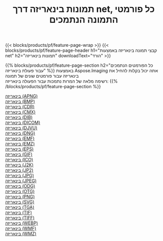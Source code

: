 ﻿---
title: תמונות בינאריזה דרך net, כל פורמטי התמונה הנתמכים 
weight: 3920
url: /he/net/binarize 
lang: he
langdirlevel: 2
locales: zh-hans,ja,it,ru,de,es,fr,nl,id,lt,pl,pt,vi,tr,ko,zh-hant,ar,hi,th,sv,cs,uk,he
description: באמצעות Aspose.Imaging תוכל בקלות בינאריזה תמונות באמצעות net
---

{{< blocks/products/pf/feature-page-wrap >}}
{{< blocks/products/pf/feature-page-header h1="קבצי תמונה בינאריזה באמצעות net" h2="תמונות בינאריזה" downloadText="הורד" >}}


{{% blocks/products/pf/feature-page-section  h2="כל הפורמטים הנתמכים עבור פעולת בינאריזה" %}}
באמצעות Aspose.Imaging אתה יכול בקלות להחיל את בינאריזה עבור פורמטים שונים של תמונה
<br/>
רשימה מלאה של המרות נתמכות עבור הפעולה בינאריזה:
{{% /blocks/products/pf/feature-page-section %}}
<div class="container-fluid productfamilypage bg-gray">
    <div class="convertypes bg-gray agp-content section">
        <div class="container">
		<div class="row other-converters">
		    <div class='col-md-2 other-converter remove-lp remove-rp'><a href="/imaging/he/net/binarize/apng" >בינאריזה (APNG)</a></div><div class='col-md-2 other-converter remove-lp remove-rp'><a href="/imaging/he/net/binarize/bmp" >בינאריזה (BMP)</a></div><div class='col-md-2 other-converter remove-lp remove-rp'><a href="/imaging/he/net/binarize/cdr" >בינאריזה (CDR)</a></div><div class='col-md-2 other-converter remove-lp remove-rp'><a href="/imaging/he/net/binarize/cmx" >בינאריזה (CMX)</a></div><div class='col-md-2 other-converter remove-lp remove-rp'><a href="/imaging/he/net/binarize/dib" >בינאריזה (DIB)</a></div><div class='col-md-2 other-converter remove-lp remove-rp'><a href="/imaging/he/net/binarize/dicom" >בינאריזה (DICOM)</a></div><div class='col-md-2 other-converter remove-lp remove-rp'><a href="/imaging/he/net/binarize/djvu" >בינאריזה (DJVU)</a></div><div class='col-md-2 other-converter remove-lp remove-rp'><a href="/imaging/he/net/binarize/dng" >בינאריזה (DNG)</a></div><div class='col-md-2 other-converter remove-lp remove-rp'><a href="/imaging/he/net/binarize/emf" >בינאריזה (EMF)</a></div><div class='col-md-2 other-converter remove-lp remove-rp'><a href="/imaging/he/net/binarize/emz" >בינאריזה (EMZ)</a></div><div class='col-md-2 other-converter remove-lp remove-rp'><a href="/imaging/he/net/binarize/eps" >בינאריזה (EPS)</a></div><div class='col-md-2 other-converter remove-lp remove-rp'><a href="/imaging/he/net/binarize/gif" >בינאריזה (GIF)</a></div><div class='col-md-2 other-converter remove-lp remove-rp'><a href="/imaging/he/net/binarize/ico" >בינאריזה (ICO)</a></div><div class='col-md-2 other-converter remove-lp remove-rp'><a href="/imaging/he/net/binarize/j2k" >בינאריזה (J2K)</a></div><div class='col-md-2 other-converter remove-lp remove-rp'><a href="/imaging/he/net/binarize/jp2" >בינאריזה (JP2)</a></div><div class='col-md-2 other-converter remove-lp remove-rp'><a href="/imaging/he/net/binarize/jpg" >בינאריזה (JPG)</a></div><div class='col-md-2 other-converter remove-lp remove-rp'><a href="/imaging/he/net/binarize/jpeg" >בינאריזה (JPEG)</a></div><div class='col-md-2 other-converter remove-lp remove-rp'><a href="/imaging/he/net/binarize/odg" >בינאריזה (ODG)</a></div><div class='col-md-2 other-converter remove-lp remove-rp'><a href="/imaging/he/net/binarize/otg" >בינאריזה (OTG)</a></div><div class='col-md-2 other-converter remove-lp remove-rp'><a href="/imaging/he/net/binarize/png" >בינאריזה (PNG)</a></div><div class='col-md-2 other-converter remove-lp remove-rp'><a href="/imaging/he/net/binarize/svg" >בינאריזה (SVG)</a></div><div class='col-md-2 other-converter remove-lp remove-rp'><a href="/imaging/he/net/binarize/tga" >בינאריזה (TGA)</a></div><div class='col-md-2 other-converter remove-lp remove-rp'><a href="/imaging/he/net/binarize/tif" >בינאריזה (TIF)</a></div><div class='col-md-2 other-converter remove-lp remove-rp'><a href="/imaging/he/net/binarize/tiff" >בינאריזה (TIFF)</a></div><div class='col-md-2 other-converter remove-lp remove-rp'><a href="/imaging/he/net/binarize/webp" >בינאריזה (WEBP)</a></div><div class='col-md-2 other-converter remove-lp remove-rp'><a href="/imaging/he/net/binarize/wmf" >בינאריזה (WMF)</a></div><div class='col-md-2 other-converter remove-lp remove-rp'><a href="/imaging/he/net/binarize/wmz" >בינאריזה (WMZ)</a></div>
                </div>
        </div>
    </div>
</div>
<br/>

